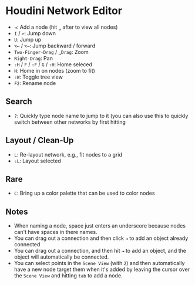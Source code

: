 # Houdini Network Editor

- `⇥`: Add a node (hit `␣` after to view all nodes)
- `I` / `↩`: Jump down
- `U`: Jump up
- `⌥←` / `⌥→`: Jump backward / forward
- `Two-Finger-Drag` / `␣Drag`: Zoom
- `Right-Drag`: Pan
- `⇧H` / `F` / `⇧F` / `G` / `⇧H`: Home seleced
- `H`: Home in on nodes (zoom to fit)
- `⇧W`: Toggle tree view
- `F2`: Rename node

## Search

- `?`: Quickly type node name to jump to it (you can also use this to quickly switch between other networks by first hitting

## Layout / Clean-Up

- `L`: Re-layout network, e.g., fit nodes to a grid
- `⇧L`: Layout selected

## Rare

- `C`: Bring up a color palette that can be used to color nodes

## Notes

- When naming a node, space just enters an underscore because nodes can't have spaces in there names.
- You can drag out a connection and then click `⇥` to add an object already connected
- You can drag out a connection, and then hit `⇥` to add an object, and the object will automatically be connected.
- You can select points in the `Scene View` (with `2`) and then automatically have a new node target them when it's added by leaving the cursor over the `Scene View` and hitting `tab` to add a node.
